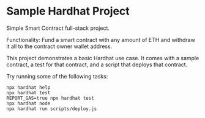 # Sample Hardhat Project

Simple Smart Contract full-stack project. 

Functionality: Fund a smart contract with any amount of ETH and withdraw it all to the contract owner wallet address.

This project demonstrates a basic Hardhat use case. It comes with a sample contract, a test for that contract, and a script that deploys that contract.

Try running some of the following tasks:

```shell
npx hardhat help
npx hardhat test
REPORT_GAS=true npx hardhat test
npx hardhat node
npx hardhat run scripts/deploy.js
```
